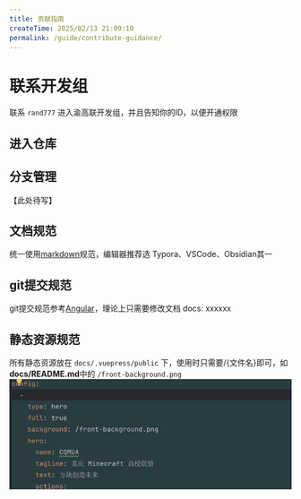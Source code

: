 ```yaml
---
title: 贡献指南
createTime: 2025/02/13 21:09:10
permalink: /guide/contribute-guidance/
---
```


# 联系开发组

联系 `rand777` 进入渝高联开发组，并且告知你的ID，以便开通权限

## 进入仓库


## 分支管理

【此处待写】

## 文档规范
统一使用[markdown](https://markdown.com.cn/basic-syntax/)规范，编辑器推荐选 Typora、VSCode、Obsidian其一

## git提交规范
git提交规范参考[Angular](https://zj-git-guide.readthedocs.io/zh-cn/latest/message/Angular%E6%8F%90%E4%BA%A4%E4%BF%A1%E6%81%AF%E8%A7%84%E8%8C%83/)，理论上只需要修改文档 docs: xxxxxx

## 静态资源规范
所有静态资源放在 `docs/.vuepress/public` 下，使用时只需要/{文件名}即可，如**docs/README.md**中的 `/front-background.png`
![2025-02-14-static_file_example.png](../../.vuepress/public/2025-02-14-static_file_example.png)